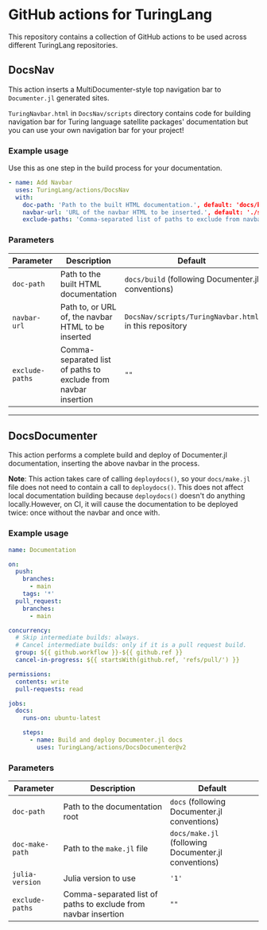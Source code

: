 # GitHub actions for TuringLang

This repository contains a collection of GitHub actions to be used across different TuringLang repositories.

## DocsNav

This action inserts a MultiDocumenter-style top navigation bar to `Documenter.jl` generated sites.

`TuringNavbar.html` in `DocsNav/scripts` directory contains code for building navigation bar for Turing language satellite packages' documentation but you can use your own navigation bar for your project!

### Example usage

Use this as one step in the build process for your documentation.

```yaml
- name: Add Navbar
  uses: TuringLang/actions/DocsNav
  with:
    doc-path: 'Path to the built HTML documentation.', default: 'docs/build'
    navbar-url: 'URL of the navbar HTML to be inserted.', default: './scripts/TuringNavbar.html'
    exclude-paths: 'Comma-separated list of paths to exclude from navbar insertion.'
```

### Parameters

| Parameter | Description | Default |
| --- | --- | --- |
| `doc-path` | Path to the built HTML documentation | `docs/build` (following Documenter.jl conventions) |
| `navbar-url` | Path to, or URL of, the navbar HTML to be inserted | `DocsNav/scripts/TuringNavbar.html` in this repository |
| `exclude-paths` | Comma-separated list of paths to exclude from navbar insertion | `""` |

----------

## DocsDocumenter

This action performs a complete build and deploy of Documenter.jl documentation, inserting the above navbar in the process.

**Note**: This action takes care of calling `deploydocs()`, so your `docs/make.jl` file does not need to contain a call to `deploydocs()`.
This does not affect local documentation building because `deploydocs()` doesn't do anything locally.However, on CI, it will cause the documentation to be deployed twice: once without the navbar and once with.

### Example usage

```yaml
name: Documentation

on:
  push:
    branches:
      - main
    tags: '*'
  pull_request:
    branches:
      - main

concurrency:
  # Skip intermediate builds: always.
  # Cancel intermediate builds: only if it is a pull request build.
  group: ${{ github.workflow }}-${{ github.ref }}
  cancel-in-progress: ${{ startsWith(github.ref, 'refs/pull/') }}

permissions:
  contents: write
  pull-requests: read

jobs:
  docs:
    runs-on: ubuntu-latest

    steps:
      - name: Build and deploy Documenter.jl docs
        uses: TuringLang/actions/DocsDocumenter@v2
```

### Parameters

| Parameter | Description | Default |
| --- | --- | --- |
| `doc-path` | Path to the documentation root | `docs` (following Documenter.jl conventions) |
| `doc-make-path` | Path to the `make.jl` file | `docs/make.jl` (following Documenter.jl conventions) |
| `julia-version` | Julia version to use | `'1'` |
| `exclude-paths` | Comma-separated list of paths to exclude from navbar insertion | `""` |

